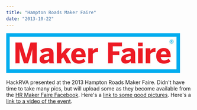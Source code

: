 ```yaml
---
title: "Hampton Roads Maker Faire"
date: "2013-10-22"
---
```

![better maker faire logo 3](images/better-maker-faire-logo-3.jpg)

HackRVA presented at the 2013 Hampton Roads Maker Faire. Didn't have time to take many pics, but will upload some as they become available from the [HR Maker Faire Facebook](https://www.facebook.com/MakerFaireNorfolk). Here's a [link to some good pictures](http://www.flickr.com/photos/andrew_sink/sets/72157636851059183/). Here's a [link to a video of the event](http://www.youtube.com/watch?v=qr5ogPlIH8g).

